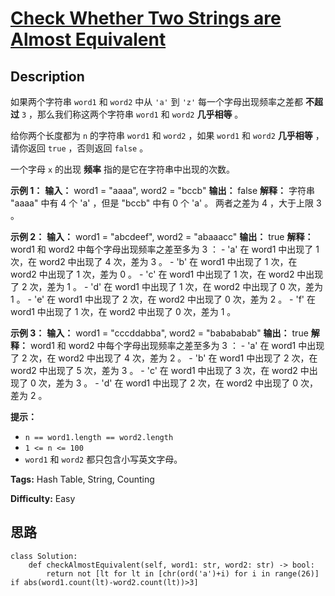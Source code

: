 # [Check Whether Two Strings are Almost Equivalent][title]

## Description

如果两个字符串 `word1` 和 `word2` 中从 `'a'` 到 `'z'` 每一个字母出现频率之差都 **不超过**  `3`
，那么我们称这两个字符串 `word1` 和 `word2` **几乎相等**  。

给你两个长度都为 `n` 的字符串 `word1` 和 `word2` ，如果 `word1` 和 `word2`  **几乎相等**  ，请你返回
`true` ，否则返回 `false` 。

一个字母 `x` 的出现 **频率**  指的是它在字符串中出现的次数。



**示例 1：**
            **输入：** word1 = "aaaa", word2 = "bccb"    **输出：** false    **解释：** 字符串 "aaaa" 中有 4 个 'a' ，但是 "bccb" 中有 0 个 'a' 。    两者之差为 4 ，大于上限 3 。    

**示例 2：**
            **输入：** word1 = "abcdeef", word2 = "abaaacc"    **输出：** true    **解释：** word1 和 word2 中每个字母出现频率之差至多为 3 ：    - 'a' 在 word1 中出现了 1 次，在 word2 中出现了 4 次，差为 3 。    - 'b' 在 word1 中出现了 1 次，在 word2 中出现了 1 次，差为 0 。    - 'c' 在 word1 中出现了 1 次，在 word2 中出现了 2 次，差为 1 。    - 'd' 在 word1 中出现了 1 次，在 word2 中出现了 0 次，差为 1 。    - 'e' 在 word1 中出现了 2 次，在 word2 中出现了 0 次，差为 2 。    - 'f' 在 word1 中出现了 1 次，在 word2 中出现了 0 次，差为 1 。    

**示例 3：**
            **输入：** word1 = "cccddabba", word2 = "babababab"    **输出：** true    **解释：** word1 和 word2 中每个字母出现频率之差至多为 3 ：    - 'a' 在 word1 中出现了 2 次，在 word2 中出现了 4 次，差为 2 。    - 'b' 在 word1 中出现了 2 次，在 word2 中出现了 5 次，差为 3 。    - 'c' 在 word1 中出现了 3 次，在 word2 中出现了 0 次，差为 3 。    - 'd' 在 word1 中出现了 2 次，在 word2 中出现了 0 次，差为 2 。    



**提示：**

  * `n == word1.length == word2.length`
  * `1 <= n <= 100`
  * `word1` 和 `word2` 都只包含小写英文字母。


**Tags:** Hash Table, String, Counting

**Difficulty:** Easy

## 思路

``` python3
class Solution:
    def checkAlmostEquivalent(self, word1: str, word2: str) -> bool:
        return not [lt for lt in [chr(ord('a')+i) for i in range(26)] if abs(word1.count(lt)-word2.count(lt))>3]
```

[title]: https://leetcode-cn.com/problems/check-whether-two-strings-are-almost-equivalent
